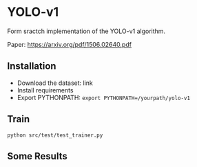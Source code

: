 # YOLO-v1
Form sractch implementation of the YOLO-v1 algorithm. 

Paper: https://arxiv.org/pdf/1506.02640.pdf

## Installation
* Download the dataset: link
* Install requirements 
* Export PYTHONPATH: `export PYTHONPATH=/yourpath/yolo-v1`

## Train
`python src/test/test_trainer.py`


## Some Results


